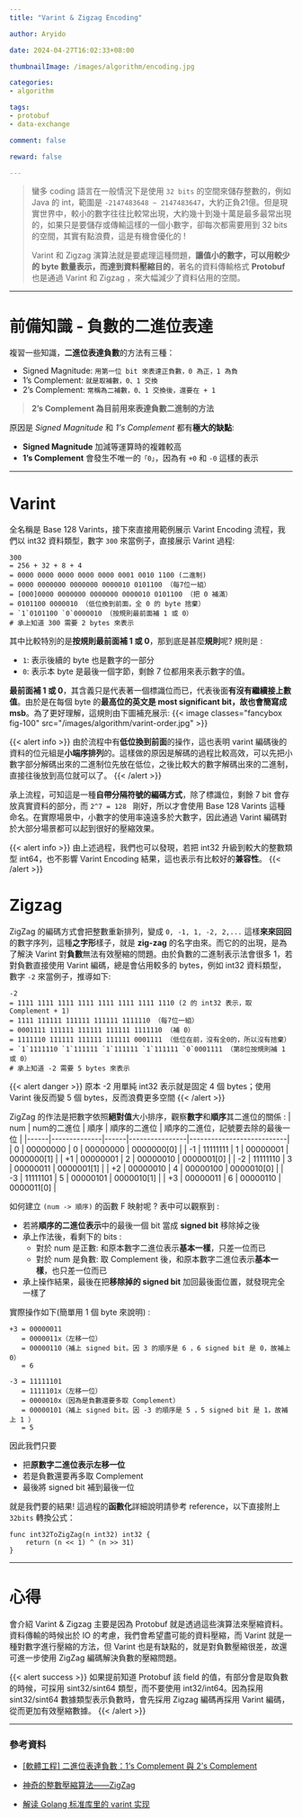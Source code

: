 ```yaml
---
title: "Varint & Zigzag Encoding"

author: Aryido

date: 2024-04-27T16:02:33+08:00

thumbnailImage: /images/algorithm/encoding.jpg

categories:
- algorithm

tags:
- protobuf
- data-exchange

comment: false

reward: false

---
```


<!--BODY-->
> 蠻多 coding 語言在一般情況下是使用 `32 bits` 的空間來儲存整數的，例如 Java 的 int，範圍是 `-2147483648 ~ 2147483647`，大約正負21億。但是現實世界中，較小的數字往往比較常出現，大約幾十到幾十萬是最多最常出現的，如果只是要儲存或傳輸這樣的一個小數字，卻每次都需要用到 32 bits 的空間，其實有點浪費，這是有機會優化的 !
>
> Varint 和 Zigzag 演算法就是要處理這種問題，**讓值小的數字，可以用較少的 byte 數量表示，而達到資料壓縮目的**，著名的資料傳輸格式 **Protobuf** 也是通過 Varint 和 Zigzag ，來大幅減少了資料佔用的空間。

<!--more-->
---

# 前備知識 - 負數的二進位表達
複習一些知識，**二進位表達負數**的方法有三種：

- Signed Magnitude: `用第一位 bit 來表達正負數，0 為正，1 為負`
- 1’s Complement: `就是取補數，0、1 交換`
- 2’s Complement: `常稱為二補數，0、1 交換後，還要在 + 1`

> **2’s Complement 為目前用來表達負數二進制的方法**

原因是 *Signed Magnitude* 和 *1’s Complement* 都有**極大的缺點**:

- **Signed Magnitude** 加減等運算時的複雜較高
- **1’s Complement** 會發生不唯一的`「0」`，因為有 `+0` 和 `-0` 這樣的表示

---

# Varint

全名稱是 Base 128 Varints，接下來直接用範例展示 Varint Encoding 流程，我們以 int32 資料類型，數字 `300` 來當例子，直接展示 Varint 過程:
```
300
= 256 + 32 + 8 + 4
= 0000 0000 0000 0000 0000 0001 0010 1100 (二進制)
= 0000 0000000 0000000 0000010 0101100 （每7位一組）
= [000]0000 0000000 0000000 0000010 0101100 （把 0 補滿）
= 0101100 0000010 （低位換到前面，全 0 的 byte 捨棄）
= `1`0101100 `0`0000010 （按規則最前面補 1 或 0）
# 承上知道 300 需要 2 bytes 來表示
```
其中比較特別的是**按規則最前面補 1 或 0**，那到底是甚麼**規則**呢? 規則是 :
-  `1`: 表示後續的 byte 也是數字的一部分
-  `0`: 表示本 byte 是最後一個字節，剩餘 7 位都用來表示數字的值。

**最前面補 1 或 0**，其含義只是代表著一個標識位而已，代表後面**有沒有繼續接上數值**。由於是在每個 byte 的**最高位的英文是 most significant bit，故也會簡寫成 msb**。為了更好理解，這規則由下圖補充展示:
{{< image classes="fancybox fig-100" src="/images/algorithm/varint-order.jpg" >}}

{{< alert info >}}
由於流程中有**低位換到前面**的操作，這也表明 varint 編碼後的資料的位元組是**小端序排列**的。這樣做的原因是解碼的過程比較高效，可以先把小數字部分解碼出來的二進制位先放在低位，之後比較大的數字解碼出來的二進制，直接往後放到高位就可以了。
{{< /alert >}}

承上流程，可知這是一種**自帶分隔符號的編碼方式**，除了標識位，剩餘 7 bit 會存放真實資料的部分，而 `2^7 = 128 ` 剛好，所以才會使用 Base 128 Varints 這種命名。在實際場景中，小數字的使用率遠遠多於大數字，因此通過 Varint 編碼對於大部分場景都可以起到很好的壓縮效果。

{{< alert info >}}
由上述過程，我們也可以發現，若把 int32 升級到較大的整數類型 int64，也不影響 Varint Encoding 結果，這也表示有比較好的**兼容性**。
{{< /alert >}}

# Zigzag

ZigZag 的編碼方式會把整數重新排列，變成 `0, -1, 1, -2, 2,...` 這樣**來來回回**的數字序列，這種**之字形**樣子，就是 **zig-zag** 的名字由來。而它的的出現，是為了解決 Varint 對**負數**無法有效壓縮的問題。由於負數的二進制表示法會很多 1，若對負數直接使用 Varint 編碼，總是會佔用較多的 bytes，例如 int32 資料類型，數字 `-2` 來當例子，推導如下:
```
-2
= 1111 1111 1111 1111 1111 1111 1111 1110 (2 的 int32 表示，取 Complement + 1)
= 1111 111111 111111 111111 1111110 （每7位一組）
= 0001111 111111 111111 111111 1111110 （補 0）
= 1111110 111111 111111 111111 0001111 （低位在前，沒有全0的，所以沒有捨棄）
= `1`1111110 `1`111111 `1`111111 `1`111111 `0`0001111 （第8位按規則補 1 或 0）
# 承上知道 -2 需要 5 bytes 來表示
```

{{< alert danger >}}
原本 -2 用單純 int32 表示就是固定 4 個 bytes；使用 Varint 後反而變 5 個 bytes，反而浪費更多空間
{{< /alert >}}

ZigZag 的作法是把數字依照**絕對值**大小排序，觀察**數字**和**順序**其二進位的關係 :
| num | num的二進位 | 順序 | 順序的二進位 | 順序的二進位，記號要去除的最後一位 |
|------|--------------|------|----------------|---------------------------|
| 0    | 00000000     | 0    | 00000000       | 0000000[0]                   |
| -1   | 11111111     | 1    | 00000001       | 0000000[1]                   |
| +1   | 00000001     | 2    | 00000010       | 0000001[0]                   |
| -2   | 11111110     | 3    | 00000011       | 0000001[1]                   |
| +2   | 00000010     | 4    | 00000100       | 0000010[0]                   |
| -3   | 11111101     | 5    | 00000101       | 0000010[1]                   |
| +3   | 00000011     | 6    | 00000110       | 0000011[0]                   |


如何建立 `(num -> 順序)` 的函數 F 映射呢 ? 表中可以觀察到 :
- 若將**順序的二進位表示**中的最後一個 bit 當成 **signed bit** 移除掉之後
- 承上作法後，看剩下的 bits :
  - 對於 num 是正數: 和原本數字二進位表示**基本一樣**，只差一位而已
  - 對於 num 是負數: 取 Complement 後，和原本數字二進位表示**基本一樣**，也只差一位而已
- 承上操作結果，最後在把**移除掉的 signed bit** 加回最後面位置，就發現完全一樣了

實際操作如下(簡單用 1 個 byte 來說明) :
```
+3 = 00000011
   = 0000011x（左移一位）
   = 00000110（補上 signed bit。因 3 的順序是 6 ，6 signed bit 是 0，故補上 0）
   = 6
```
```
-3 = 11111101
   = 1111101x（左移一位）
   = 0000010x（因為是負數還要多取 Complement）
   = 00000101（補上 signed bit。因 -3 的順序是 5 ，5 signed bit 是 1，故補上 1 ）
   = 5
```

因此我們只要
- 把**原數字二進位表示左移一位**
- 若是負數還要再多取 Complement
- 最後將 signed bit 補到最後一位

就是我們要的結果! 這過程的**函數化**詳細說明請參考 reference，以下直接附上 `32bits` 轉換公式：
```
func int32ToZigZag(n int32) int32 {
	return (n << 1) ^ (n >> 31)
}
```

---

# 心得
會介紹 Varint & Zigzag 主要是因為 Protobuf 就是透過這些演算法來壓縮資料。資料傳輸的時候出於 IO 的考慮，我們會希望盡可能的資料壓縮，而 Varint 就是一種對數字進行壓縮的方法，但 Varint 也是有缺點的，就是對負數壓縮很差，故還可進一步使用 ZigZag 編碼解決負數的壓縮問題。

{{< alert success >}}
如果提前知道 Protobuf 該 field 的值，有部分會是取負數的時候，可採用 sint32/sint64 類型，而不要使用 int32/int64。因為採用 sint32/sint64 數據類型表示負數時，會先採用 Zigzag 編碼再採用 Varint 編碼，從而更加有效壓縮數據。
{{< /alert >}}

---

### 參考資料

- [[軟體工程] 二進位表達負數：1’s Complement 與 2’s Complement](https://medium.com/tiffany-blog/negative-binary-numbers-9839d3760bc1)

- [神奇的整數壓縮算法——ZigZag](https://blog.justin0u0.com/%E7%A5%9E%E5%A5%87%E7%9A%84%E6%95%B4%E6%95%B8%E5%A3%93%E7%B8%AE%E7%AE%97%E6%B3%95-ZigZag/)

- [解读 Golang 标准库里的 varint 实现](https://www.cyhone.com/articles/golang-varint/)




